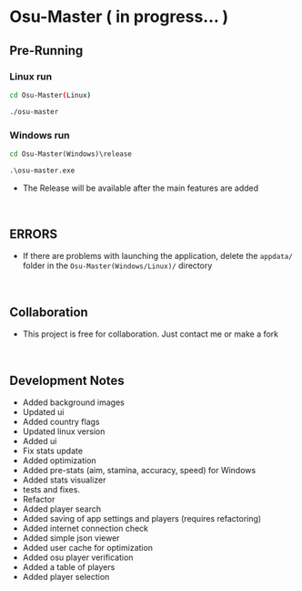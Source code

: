 # Osu-Master ( in progress... )

## Pre-Running

### Linux run
```bash 
cd Osu-Master(Linux)

./osu-master
```

### Windows run
```cmd 
cd Osu-Master(Windows)\release

.\osu-master.exe
```

- The Release will be available after the main features are added

<br>

## ERRORS

 - If there are problems with launching the application, delete the ```appdata/``` folder in the ```Osu-Master(Windows/Linux)/``` directory

<br>

## Collaboration

 - This project is free for collaboration. Just contact me or make a fork

<br>

## Development Notes
 - Added background images
 - Updated ui
 - Added country flags
 - Updated linux version
 - Added ui
 - Fix stats update
 - Added optimization
 - Added pre-stats (aim, stamina, accuracy, speed) for Windows
 - Added stats visualizer
 - tests and fixes.
 - Refactor
 - Added player search
 - Added saving of app settings and players (requires refactoring)
 - Added internet connection check
 - Added simple json viewer
 - Added user cache for optimization
 - Added osu player verification
 - Added a table of players
 - Added player selection